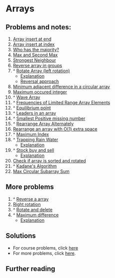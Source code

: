 # Arrays

## Problems and notes:
1. [Array insert at end](https://practice.geeksforgeeks.org/problems/array-insert-at-end/1)
2. [Array insert at index](https://practice.geeksforgeeks.org/problems/array-insert-at-index/1)
3. [Who has the majority?](https://practice.geeksforgeeks.org/problems/who-has-the-majority/1)
4. [Max and Second Max](https://practice.geeksforgeeks.org/problems/max-and-second-max/1)
5. [Strongest Neighbour](https://practice.geeksforgeeks.org/problems/strongest-neighbour/1)
6. [Reverse array in groups](https://practice.geeksforgeeks.org/problems/reverse-array-in-groups0255/1)
7. ^ [Rotate Array (left rotation)](https://practice.geeksforgeeks.org/problems/rotate-array-by-n-elements/1)
    - [Explanation](https://www.geeksforgeeks.org/array-rotation/)
    - [Reversal approach](https://www.geeksforgeeks.org/c-program-for-reversal-algorithm-for-array-rotation/)
8. [Minimum adjacent difference in a circular array](https://practice.geeksforgeeks.org/problems/minimum-absloute-difference-between-adjacent-elements-in-a-circular-array/1)
9. [Maximum occured integer](https://practice.geeksforgeeks.org/problems/maximum-occured-integer4602/1)
10. ^ [Wave Array](https://practice.geeksforgeeks.org/problems/wave-array/1)
11. ^ [Frequencies of Limited Range Array Elements](https://practice.geeksforgeeks.org/problems/frequency-of-array-elements/1)
12. ^ [Equilibrium point](https://practice.geeksforgeeks.org/problems/equilibrium-point/1)
13. ^ [Leaders in an array](https://practice.geeksforgeeks.org/problems/leaders-in-an-array/1)
14. ^ [Smallest Positive missing number](https://practice.geeksforgeeks.org/problems/smallest-positive-missing-number/1)
15. ^ [Rearrange Array Alternately](https://practice.geeksforgeeks.org/problems/-rearrange-array-alternately/1)
16. [Rearrange an array with O(1) extra space](https://practice.geeksforgeeks.org/problems/rearrange-an-array-with-o1-extra-space3142/1)
17. ^ [Maximum Index](https://practice.geeksforgeeks.org/problems/maximum-index/1)
18. ^ [Trapping Rain Water](https://practice.geeksforgeeks.org/problems/trapping-rain-water/0)
    - [Explanation](https://www.geeksforgeeks.org/trapping-rain-water/)
19. ^ [Stock buy and sell](https://practice.geeksforgeeks.org/problems/stock-buy-and-sell/0)
    - [Explanation](https://www.geeksforgeeks.org/stock-buy-sell/)
20. [Check if array is sorted and rotated](https://practice.geeksforgeeks.org/problems/check-if-array-is-sorted-and-rotated-clockwise/1)
21. ^ [Kadane's Algorithm](https://practice.geeksforgeeks.org/problems/kadanes-algorithm/1)
22. [Max Circular Subarray Sum](https://practice.geeksforgeeks.org/problems/max-circular-subarray-sum/1)

## More problems
1. ^ [Reverse a array](https://practice.geeksforgeeks.org/problems/reverse-the-string/0)
2. [Right rotation](https://www.geeksforgeeks.org/reversal-algorithm-right-rotation-array/)
3. ^ [Rotate and delete](https://practice.geeksforgeeks.org/problems/rotate-and-delete/0)
4. ^ [Maximum difference](https://practice.geeksforgeeks.org/problems/maximum-difference/0)
    - [Explanation](https://www.geeksforgeeks.org/maximum-difference-between-two-elements/)

## Solutions
- For course problems, click [here](https://github.com/thecoducer/GeeksForGeeks_DSA_Course_Solutions/blob/master/Arrays)
- For more problems, click [here](https://github.com/thecoducer/GeeksForGeeks_DSA_Course_Solutions/tree/master/Arrays/More).

## Further reading
